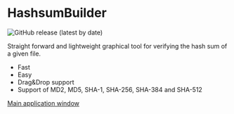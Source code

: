 # HashsumBuilder

![GitHub release (latest by date)](https://img.shields.io/github/v/release/trackersb/hashsumbuilder?style=flat-square)

Straight forward and lightweight graphical tool for verifying the hash sum of a given file.
- Fast
- Easy
- Drag&Drop support
- Support of MD2, MD5, SHA-1, SHA-256, SHA-384 and SHA-512

[Main application window](supplemental/screenshot.png)
